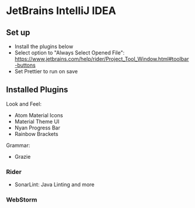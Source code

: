 # JetBrains IntelliJ IDEA

## Set up

- Install the plugins below
- Select option to "Always Select Opened File": https://www.jetbrains.com/help/rider/Project_Tool_Window.html#toolbar-buttons
- Set Prettier to run on save

## Installed Plugins

Look and Feel:

- Atom Material Icons
- Material Theme UI
- Nyan Progress Bar
- Rainbow Brackets

Grammar:

- Grazie

### Rider

- SonarLint: Java Linting and more

### WebStorm
